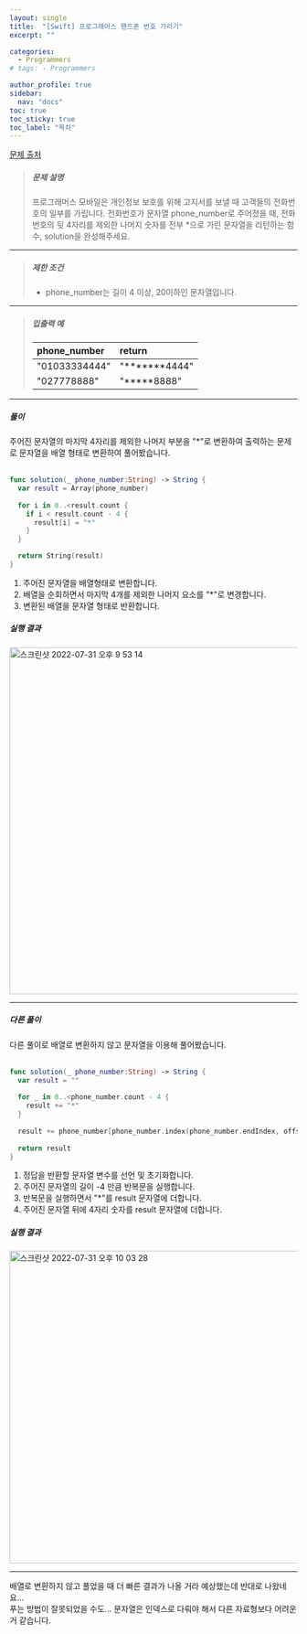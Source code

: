 ```yaml
---
layout: single
title:  "[Swift] 프로그래머스 핸드폰 번호 가리기"
excerpt: ""

categories:
  - Programmers
# tags: - Programmers

author_profile: true
sidebar:
  nav: "docs"
toc: true
toc_sticky: true
toc_label: "목차"
---
```

[문제 출처](https://school.programmers.co.kr/learn/courses/30/lessons/12948?language=swift)

>##### 문제 설명
>프로그래머스 모바일은 개인정보 보호를 위해 고지서를 보낼 때 고객들의 전화번호의 일부를 가립니다.
>전화번호가 문자열 phone_number로 주어졌을 때, 전화번호의 뒷 4자리를 제외한 나머지 숫자를 전부 *으로 가린 문자열을 리턴하는 함수, solution을 완성해주세요.

---

>##### 제한 조건
> - phone_number는 길이 4 이상, 20이하인 문자열입니다.

---

>##### 입출력 예
>
>|phone_number|return
>|:---|:---|
>|"01033334444"|"*******4444"|
>|"027778888"|"*****8888"|

---

##### 풀이
주어진 문자열의 마지막 4자리를 제외한 나머지 부분을 "*"로 변환하여 출력하는 문제로 문자열을 배열 형태로 변환하여 풀어봤습니다.
<br><br>

```swift
func solution(_ phone_number:String) -> String {
  var result = Array(phone_number)
    
  for i in 0..<result.count {
    if i < result.count - 4 {
      result[i] = "*"
    }
  }

  return String(result)
}
```

1. 주어진 문자열을 배열형태로 변환합니다.
2. 배열을 순회하면서 마지막 4개를 제외한 나머지 요소를 "*"로 변경합니다.
3. 변환된 배열을 문자열 형태로 반환합니다.

##### 실행 결과
<img width="607" alt="스크린샷 2022-07-31 오후 9 53 14" src="https://user-images.githubusercontent.com/60169777/182027367-a75d67de-e7f1-43c9-9b76-150812cc1a75.png">

---

##### 다른 풀이
다른 풀이로 배열로 변환하지 않고 문자열을 이용해 풀어봤습니다.
<br><br>

```swift
func solution(_ phone_number:String) -> String {
  var result = ""
    
  for _ in 0..<phone_number.count - 4 {
    result += "*"
  }
    
  result += phone_number[phone_number.index(phone_number.endIndex, offsetBy: -4)..<phone_number.endIndex]
    
  return result
}
```

1. 정답을 반환할 문자열 변수를 선언 및 초기화합니다.
2. 주어진 문자열의 길이 -4 만큼 반복문을 실행합니다.
3. 반복문을 실행하면서 "*"를 result 문자열에 더합니다.
4. 주어진 문자열 뒤에 4자리 숫자를 result 문자열에 더합니다.

##### 실행 결과
<img width="547" alt="스크린샷 2022-07-31 오후 10 03 28" src="https://user-images.githubusercontent.com/60169777/182027772-bd6e4e67-51c1-41d4-a78b-409a938fb9cf.png">

---

배열로 변환하지 않고 풀었을 때 더 빠른 결과가 나올 거라 예상했는데 반대로 나왔네요...  
푸는 방법이 잘못되었을 수도... 문자열은 인덱스로 다뤄야 해서 다른 자료형보다 어려운 거 같습니다.
